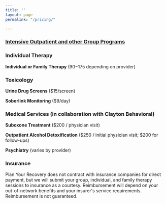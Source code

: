 ```yaml
---
title: ''
layout: page
permalink: "/pricing/"

---
```

### [Intensive Outpatient and other Group Programs](/plans)

### Individual Therapy

**Individual or Family Therapy** ($90-$175 depending on provider)

### Toxicology

**Urine Drug Screens** ($15/screen)

**Soberlink Monitoring** ($9/day)

### Medical Services (in collaboration with Clayton Behavioral)

**Suboxone Treatment** ($200 / physician visit)

**Outpatient Alcohol Detoxification** ($250 / initial physician visit; $200 for follow-ups)

**Psychiatry** (varies by provider)

### Insurance

Plan Your Recovery does not contract with insurance companies for direct payment, but we will submit your group, individual, and family therapy sessions to insurance as a courtesy. Reimbursement will depend on your out-of-network benefits and your insurer's service requirements. Reimbursement is not guaranteed.
